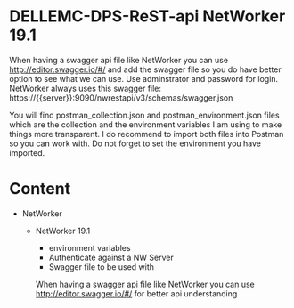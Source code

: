 # DELLEMC-DPS-ReST-api NetWorker 19.1

When having a swagger api file like NetWorker you can use http://editor.swagger.io/#/ and add the swagger file so you do have better option to see what we can use. Use adminstrator and password for login.
NetWorker always uses this swagger file: https://{{server}}:9090/nwrestapi/v3/schemas/swagger.json

You will find postman_collection.json and postman_environment.json files which are the collection and the environment variables I am using to make things more transparent. I do recommend to import both files into Postman so you can work with. Do not forget to set the environment you have imported.

# Content
* NetWorker  
  * NetWorker 19.1
    * environment variables
    * Authenticate against a NW Server
    * Swagger file to be used with

    When having a swagger api file like NetWorker you can use http://editor.swagger.io/#/ for better api understanding

